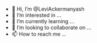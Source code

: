 - 👋 Hi, I’m @LeviAckermanyash
- 👀 I’m interested in ...
- 🌱 I’m currently learning ...
- 💞️ I’m looking to collaborate on ...
- 📫 How to reach me ...

<!---
LeviAckermanyash/LeviAckermanyash is a ✨ special ✨ repository because its `README.md` (this file) appears on your GitHub profile.
You can click the Preview link to take a look at your changes.
--->
